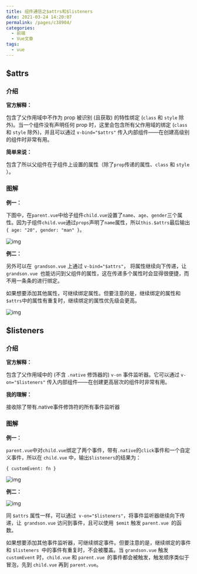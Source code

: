 ```yaml
---
title: 组件通信之$attrs和$listeners
date: 2021-03-24 14:20:07
permalink: /pages/c38904/
categories:
  - 前端
  - Vue文章
tags:
  - vue
---
```

## $attrs

### 介绍

**官方解释：**

包含了父作用域中不作为 prop 被识别 (且获取) 的特性绑定 (`class` 和 `style` 除外)。当一个组件没有声明任何 prop 时，这里会包含所有父作用域的绑定 (`class` 和 `style` 除外)，并且可以通过 `v-bind="$attrs"` 传入内部组件——在创建高级别的组件时非常有用。

**简单来说：**

包含了所以父组件在子组件上设置的属性（除了`prop`传递的属性、`class` 和 `style` ）。

<!-- more -->

### 图解

**例一：**

下图中，在`parent.vue`中给子组件`child.vue`设置了`name`、`age`、`gender`三个属性。因为子组件`child.vue`通过`props`声明了`name`属性，所以`this.$attrs`最后输出`{ age: "20", gender: "man" }`。

![img](/blog/images/029.png)

**例二：**

 另外可以在` grandson.vue` 上通过 `v-bind="$attrs"`， 将属性继续向下传递，让 `grandson.vue `也能访问到父组件的属性，这在传递多个属性时会显得很便捷，而不用一条条的进行绑定。

如果想要添加其他属性，可继续绑定属性。但要注意的是，继续绑定的属性和` $attrs `中的属性有重复时，继续绑定的属性优先级会更高。

![img](/blog/images/030.png)

## $listeners

### 介绍

**官方解释：**

包含了父作用域中的 (不含 `.native` 修饰器的) `v-on` 事件监听器。它可以通过 `v-on="$listeners"` 传入内部组件——在创建更高层次的组件时非常有用。

**我的理解：**

接收除了带有.native事件修饰符的所有事件监听器

### 图解

**例一：**

` parent.vue `中对` child.vue `绑定了两个事件，带有`.native`的` click `事件和一个自定义事件，所以在 `child.vue` 中，输出`$listeners`的结果为：

`{ customEvent: fn }`

![img](/blog/images/031.png)

**例二：**

![img](/blog/images/032.png)

同 `$attrs` 属性一样，可以通过` v-on="$listeners"`，将事件监听器继续向下传递，让` grandson.vue` 访问到事件，且可以使用` $emit` 触发 `parent.vue `的函数。

如果想要添加其他事件监听器，可继续绑定事件。但要注意的是，继续绑定的事件和 `$listeners `中的事件有重复时，不会被覆盖。当 `grandson.vue` 触发 `customEvent` 时，`child.vue` 和 `parent.vue `的事件都会被触发，触发顺序类似于冒泡，先到 `child.vue` 再到 `parent.vue`。